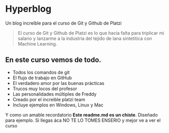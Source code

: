 # Hyperblog
Un blog increíble para el curso de Git y Github de Platzi

>El curso de Git y Github de Platzi es lo que hacia falta para triplicar mi salario y lanzarme a la industria del tejido de lana sintetitica con Machine Learning.

## En este curso vemos de todo. 
* Todos los comandos de git
* El flujo de trabajo en GitHub
* El verdadero amor por las buenas prácticas
* Trucos muy locos del profesor 
* Las personalidades múltiples de Freddy
* Creado por el increible platzi team
* Incluye ejemplos en Windows, Linux y Mac


Y como un amable recordatorio **Este readme.md es un chiste**. Diseñado para ejemplo. Si llegas áca NO TE LO TOMES ENSERIO  y mejor ve a ver el curso